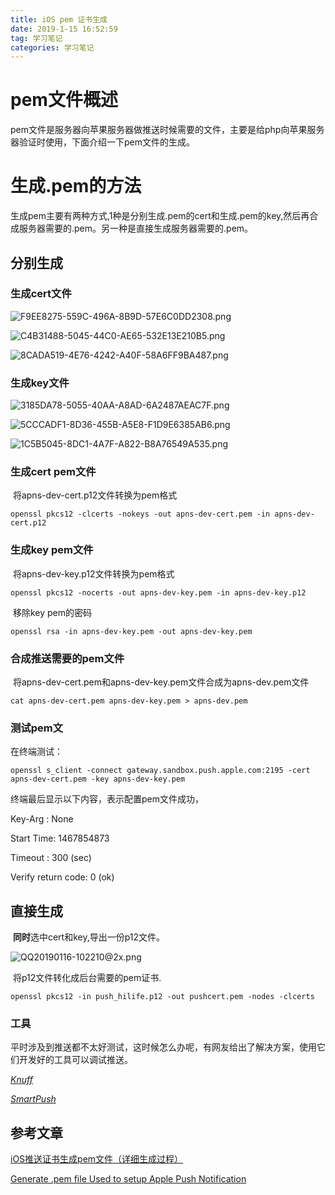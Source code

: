 ```yaml
---
title: iOS pem 证书生成
date: 2019-1-15 16:52:59
tag: 学习笔记 
categories: 学习笔记
---
```


# pem文件概述

​	pem文件是服务器向苹果服务器做推送时候需要的文件，主要是给php向苹果服务器验证时使用，下面介绍一下pem文件的生成。

# 生成.pem的方法

​	生成pem主要有两种方式,1种是分别生成.pem的cert和生成.pem的key,然后再合成服务器需要的.pem。另一种是直接生成服务器需要的.pem。

## 分别生成

### 生成cert文件

![F9EE8275-559C-496A-8B9D-57E6C0DD2308.png](https://i.loli.net/2019/01/16/5c3ea96bedbdb.png)

![C4B31488-5045-44C0-AE65-532E13E210B5.png](https://i.loli.net/2019/01/16/5c3ea96b7ee4a.png)

![8CADA519-4E76-4242-A40F-58A6FF9BA487.png](https://i.loli.net/2019/01/16/5c3ea96a5cf94.png)



### 生成key文件

![3185DA78-5055-40AA-A8AD-6A2487AEAC7F.png](https://i.loli.net/2019/01/16/5c3ea96bd197e.png)

![5CCCADF1-8D36-455B-A5E8-F1D9E6385AB6.png](https://i.loli.net/2019/01/16/5c3ea96a4926e.png)

![1C5B5045-8DC1-4A7F-A822-B8A76549A535.png](https://i.loli.net/2019/01/16/5c3ea96a30943.png)



### 生成cert pem文件​	

​	将apns-dev-cert.p12文件转换为pem格式

```
openssl pkcs12 -clcerts -nokeys -out apns-dev-cert.pem -in apns-dev-cert.p12
```



### 生成key pem文件

​	将apns-dev-key.p12文件转换为pem格式

```
openssl pkcs12 -nocerts -out apns-dev-key.pem -in apns-dev-key.p12
```

​	移除key pem的密码

```
openssl rsa -in apns-dev-key.pem -out apns-dev-key.pem
```



### 合成推送需要的pem文件

​	将apns-dev-cert.pem和apns-dev-key.pem文件合成为apns-dev.pem文件

```
cat apns-dev-cert.pem apns-dev-key.pem > apns-dev.pem
```



### 测试pem文

在终端测试：

```
openssl s_client -connect gateway.sandbox.push.apple.com:2195 -cert apns-dev-cert.pem -key apns-dev-key.pem
```

终端最后显示以下内容，表示配置pem文件成功，

Key-Arg   : None

Start Time: 1467854873

Timeout   : 300 (sec)

Verify return code: 0 (ok)

## 直接生成

​	**同时**选中cert和key,导出一份p12文件。

![QQ20190116-102210@2x.png](https://i.loli.net/2019/01/16/5c3ea96ed3b56.png)

​	将p12文件转化成后台需要的pem证书.

```
openssl pkcs12 -in push_hilife.p12 -out pushcert.pem -nodes -clcerts
```

### 工具

​	平时涉及到推送都不太好测试，这时候怎么办呢，有网友给出了解决方案，使用它们开发好的工具可以调试推送。

[*Knuff*](https://github.com/KnuffApp/Knuff)

[*SmartPush*](https://github.com/shaojiankui/SmartPush)

## 参考文章

[iOS推送证书生成pem文件（详细生成过程）](https://www.jianshu.com/p/cc952ea07a08)

[Generate .pem file Used to setup Apple Push Notification](https://stackoverflow.com/questions/21250510/generate-pem-file-used-to-setup-apple-push-notification)

